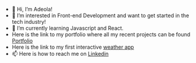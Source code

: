 - 👋 Hi, I’m Adeola!
- 👀 I’m interested in Front-end Development and want to get started in the tech industry!
- 🌱 I’m currently learning Javascript and React.
-  Here is the link to my portfolio where all my recent projects can be found <a href="https://adeola-kehinde.netlify.app/"> Portfolio <a>
- Here is the link to my first interactive <a href="https://abstract-forecast-project.netlify.app/"> weather app </a>
- 📫 Here is how to reach me on <a href="https://www.linkedin.com/in/adeola-kehinde-a81778305/"> Linkedin </a>

